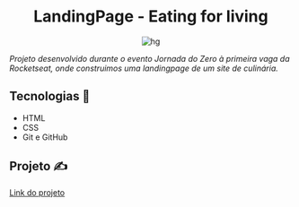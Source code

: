 <h1 align="center"> LandingPage - Eating for living </h1>
<p align="center"
<a href="https://ibb.co/8dNpRQD"><img src="https://i.ibb.co/8dNpRQD/hg.jpg" alt="hg" border="0"></a>
</p>

*Projeto desenvolvido durante o evento Jornada do Zero à primeira vaga da Rocketseat, onde construimos uma landingpage de um site de culinária.*

  
 ## Tecnologias 🚀
- HTML
- CSS
- Git e GitHub
## Projeto ✍️
[Link do projeto](https://eatingliving.netlify.app/)
